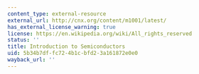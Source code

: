 ```yaml
---
content_type: external-resource
external_url: http://cnx.org/content/m1001/latest/
has_external_license_warning: true
license: https://en.wikipedia.org/wiki/All_rights_reserved
status: ''
title: Introduction to Semiconductors
uid: 5b34b7df-fc72-4b1c-bfd2-3a161872e0e0
wayback_url: ''
---
```

